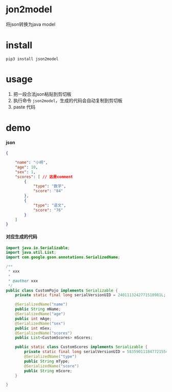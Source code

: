 # jon2model
将json转换为java model

# install
`pip3 install json2model`

# usage
1. 把一段合法json粘贴到剪切板
2. 执行命令 `json2model`，生成的代码会自动复制到剪切板
3. paste 代码


# demo

#### json
```json
{

    "name": "小明",
    "age": 10,
    "sex": 1,
    "scores": [ // 这是comment
        {
            "type": "数学",
            "score": "84"
        },
        {
            "type": "语文",
            "score": "76"
        }
    ]
}
```

#### 对应生成的代码

```java
import java.io.Serializable;
import java.util.List;
import com.google.gson.annotations.SerializedName;

/**
 * xxx
 *
 * @author xxx 
 */
public class CustomPojo implements Serializable {
    private static final long serialVersionUID = 2401113242771510981L;

    @SerializedName("name")
    public String mName;
    @SerializedName("age")
    public int mAge;
    @SerializedName("sex")
    public int mSex;
    @SerializedName("scores")
    public List<CustomScores> mScores;

    public static class CustomScores implements Serializable {
        private static final long serialVersionUID = 5835901118477215543L;
        @SerializedName("type")
        public String mType;
        @SerializedName("score")
        public String mScore;
    }

}
```
